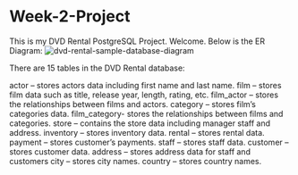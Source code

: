 # Week-2-Project
This is my DVD Rental PostgreSQL Project. Welcome.
Below is the ER Diagram:
![dvd-rental-sample-database-diagram](https://github.com/Simone04036/Week-2-Project/assets/96808426/32564101-4cce-442c-b99e-907feff4f0dd)

There are 15 tables in the DVD Rental database:

actor – stores actors data including first name and last name.
film – stores film data such as title, release year, length, rating, etc.
film_actor – stores the relationships between films and actors.
category – stores film’s categories data.
film_category- stores the relationships between films and categories.
store – contains the store data including manager staff and address.
inventory – stores inventory data.
rental – stores rental data.
payment – stores customer’s payments.
staff – stores staff data.
customer – stores customer data.
address – stores address data for staff and customers
city – stores city names.
country – stores country names.
